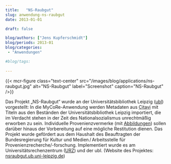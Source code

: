 ```yaml
---
title:   "NS-Raubgut"
slug: anwendung-ns-raubgut
date: 2013-01-01

draft: false

blog/authors: ["Jens Kupferschmidt"]
blog/periods: 2013-01
blog/categories:
 - "Anwendungen"

#blog/tags:
 
---
```





{{< mcr-figure class="text-center" src="/images/blog/applications/ns-raubgut.jpg" alt="NS-Raubgut"
  label="Screenshot" caption="NS-Raubgut" />}}
         
Das Projekt „NS-Raubgut“ wurde an der Universitätsbibliothek Leipzig ([ubl](http://www.ub.uni-leipzig.de/site.php?page=projekte/andere/nsraubgut "Link zur Projektseite NS-Raubgut an der Universitätsbibliothek Leipzig")) vorgestellt: 
In die MyCoRe-Anwendung werden Metadaten aus <acronym title="Citavi ist ein Literaturverwaltungsprogramm">Citavi</acronym> 
mit Titeln aus den Beständen der Universitätsbibliothek Leipzig importiert, 
die im Verdacht stehen in der Zeit des Nationalsozialismus unrechtmäßig erworben zu sein. Individuelle Provenienzvermerke (mit [Abbildungen](http://nsraubgut.ub.uni-leipzig.de/receive/NSRaubgutInventar_nsraubgut_00002707 "Link zu einem Datensatz des Projektes NS-Raubgut")) sollen darüber hinaus 
der Vorbereitung auf eine mögliche Restitution dienen. Das Projekt wurde gefördert 
aus dem Haushalt des Beauftragten der Bundesregierung für Kultur und Medien&thinsp;/&thinsp;Arbeitsstelle für Provenienzrecherche/-forschung. Implementiert wurde es am Universitätsrechenzentrum ([URZ](http://wwwurz.uni-leipzig.de/digicollection.html "Link zum Universitätsrechenzentrum Leipzig")) und der ubl.
(Website des Projektes: [nsraubgut.ub.uni-leipzig.de](http://nsraubgut.ub.uni-leipzig.de/ "Link zur Anwendung NS-Raubgut"))